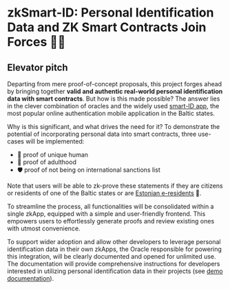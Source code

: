 # zkSmart-ID: Personal Identification Data and ZK Smart Contracts Join Forces 🤜🤛

## Elevator pitch

Departing from mere proof-of-concept proposals, this project forges ahead by bringing together **valid and authentic real-world personal identification data with smart contracts**. But how is this made possible? The answer lies in the clever combination of oracles and the widely used [smart-ID app](www.smart-id.com), the most popular online authentication mobile application in the Baltic states.

Why is this significant, and what drives the need for it? To demonstrate the potential of incorporating personal data into smart contracts, three use-cases will be implemented:

- 🧠 proof of unique human
- 🧑 proof of adulthood
- 🛡 ️proof of not being on international sanctions list

Note that users will be able to zk-prove these statements if they are citizens or residents of one of the Baltic states or are [Estonian e-residents](www.e-resident.gov.ee/) 🪪.

To streamline the process, all functionalities will be consolidated within a single zkApp, equipped with a simple and user-friendly frontend. This empowers users to effortlessly generate proofs and review existing ones with utmost convenience.

To support wider adoption and allow other developers to leverage personal identification data in their own zkApps, the Oracle responsible for powering this integration, will be clearly documented and opened for unlimited use. The documentation will provide comprehensive instructions for developers interested in utilizing personal identification data in their projects (see [demo documentation](https://smart-id-oracle-2qz4wkdima-uc.a.run.app/api-docs/)).
